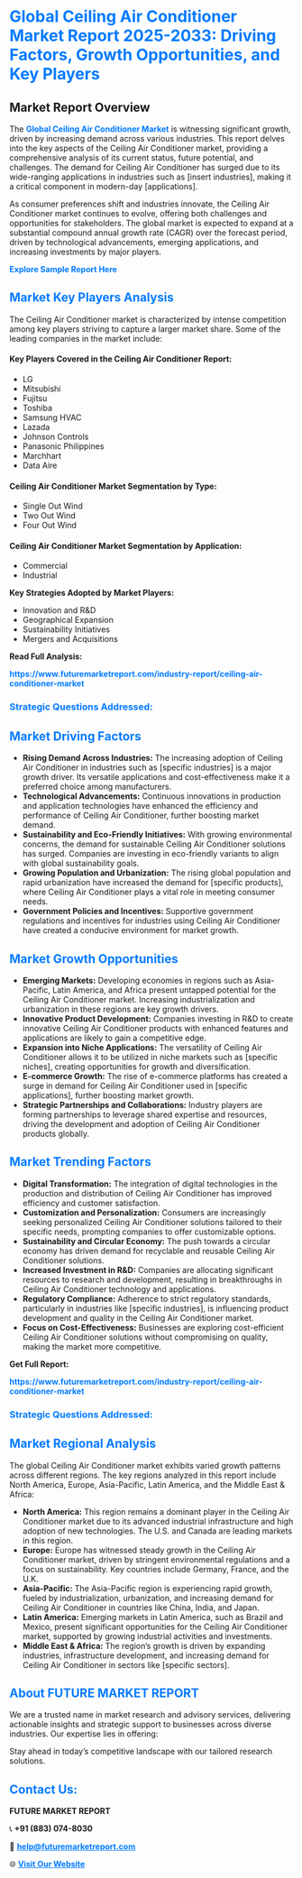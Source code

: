 <h1 style="color: #007BFF;">Global Ceiling Air Conditioner Market Report 2025-2033: Driving Factors, Growth Opportunities, and Key Players</h1>

<section id="overview">
<h2>Market Report Overview</h2>
<p>The <a href="https://www.futuremarketreport.com/industry-report/ceiling-air-conditioner-market" style="color: #007BFF; text-decoration: none;"><strong>Global Ceiling Air Conditioner Market</strong></a> is witnessing significant growth, driven by increasing demand across various industries. This report delves into the key aspects of the Ceiling Air Conditioner market, providing a comprehensive analysis of its current status, future potential, and challenges. The demand for Ceiling Air Conditioner has surged due to its wide-ranging applications in industries such as [insert industries], making it a critical component in modern-day [applications].</p>
<p>As consumer preferences shift and industries innovate, the Ceiling Air Conditioner market continues to evolve, offering both challenges and opportunities for stakeholders. The global market is expected to expand at a substantial compound annual growth rate (CAGR) over the forecast period, driven by technological advancements, emerging applications, and increasing investments by major players.</p>
</section>

<section id="overview">
<p><a href="https://www.futuremarketreport.com/request-sample/reportId=42232" style="color: #007BFF; text-decoration: none;"><strong>Explore Sample Report Here</strong></a></p>
</section>

<section id="key-players">
<h2 style="color: #007BFF;">Market Key Players Analysis</h2>
<p>The Ceiling Air Conditioner market is characterized by intense competition among key players striving to capture a larger market share. Some of the leading companies in the market include:</p>
<h4>Key Players Covered in the Ceiling Air Conditioner Report:</h4>
<ul><li>LG</li><li>Mitsubishi</li><li>Fujitsu</li><li>Toshiba</li><li>Samsung HVAC</li><li>Lazada</li><li>Johnson Controls</li><li>Panasonic Philippines</li><li>Marchhart</li><li>Data Aire</li></ul>
<h4>Ceiling Air Conditioner Market Segmentation by Type:</h4>
<ul><li>Single Out Wind</li><li>Two Out Wind</li><li>Four Out Wind</li></ul>

<h4>Ceiling Air Conditioner Market Segmentation by Application:</h4>
<ul><li>Commercial</li><li>Industrial</li></ul>
<p><strong>Key Strategies Adopted by Market Players:</strong></p>
<ul>
<li>Innovation and R&D</li>
<li>Geographical Expansion</li>
<li>Sustainability Initiatives</li>
<li>Mergers and Acquisitions</li>
</ul>
</section>

<section>
<p><strong>Read Full Analysis: </strong></p><a href="https://www.futuremarketreport.com/industry-report/ceiling-air-conditioner-market" style="color: #007BFF; text-decoration: none;"><strong>https://www.futuremarketreport.com/industry-report/ceiling-air-conditioner-market</strong></a>
<h3 style="color: #007BFF;">Strategic Questions Addressed:</h3>
</section>

<section id="driving-factors">
<h2 style="color: #007BFF;">Market Driving Factors</h2>
<ul>
<li><strong>Rising Demand Across Industries:</strong> The increasing adoption of Ceiling Air Conditioner in industries such as [specific industries] is a major growth driver. Its versatile applications and cost-effectiveness make it a preferred choice among manufacturers.</li>
<li><strong>Technological Advancements:</strong> Continuous innovations in production and application technologies have enhanced the efficiency and performance of Ceiling Air Conditioner, further boosting market demand.</li>
<li><strong>Sustainability and Eco-Friendly Initiatives:</strong> With growing environmental concerns, the demand for sustainable Ceiling Air Conditioner solutions has surged. Companies are investing in eco-friendly variants to align with global sustainability goals.</li>
<li><strong>Growing Population and Urbanization:</strong> The rising global population and rapid urbanization have increased the demand for [specific products], where Ceiling Air Conditioner plays a vital role in meeting consumer needs.</li>
<li><strong>Government Policies and Incentives:</strong> Supportive government regulations and incentives for industries using Ceiling Air Conditioner have created a conducive environment for market growth.</li>
</ul>
</section>

<section id="growth-opportunities">
<h2 style="color: #007BFF;">Market Growth Opportunities</h2>
<ul>
<li><strong>Emerging Markets:</strong> Developing economies in regions such as Asia-Pacific, Latin America, and Africa present untapped potential for the Ceiling Air Conditioner market. Increasing industrialization and urbanization in these regions are key growth drivers.</li>
<li><strong>Innovative Product Development:</strong> Companies investing in R&D to create innovative Ceiling Air Conditioner products with enhanced features and applications are likely to gain a competitive edge.</li>
<li><strong>Expansion into Niche Applications:</strong> The versatility of Ceiling Air Conditioner allows it to be utilized in niche markets such as [specific niches], creating opportunities for growth and diversification.</li>
<li><strong>E-commerce Growth:</strong> The rise of e-commerce platforms has created a surge in demand for Ceiling Air Conditioner used in [specific applications], further boosting market growth.</li>
<li><strong>Strategic Partnerships and Collaborations:</strong> Industry players are forming partnerships to leverage shared expertise and resources, driving the development and adoption of Ceiling Air Conditioner products globally.</li>
</ul>
</section>

<section id="trending-factors">
<h2 style="color: #007BFF;">Market Trending Factors</h2>
<ul>
<li><strong>Digital Transformation:</strong> The integration of digital technologies in the production and distribution of Ceiling Air Conditioner has improved efficiency and customer satisfaction.</li>
<li><strong>Customization and Personalization:</strong> Consumers are increasingly seeking personalized Ceiling Air Conditioner solutions tailored to their specific needs, prompting companies to offer customizable options.</li>
<li><strong>Sustainability and Circular Economy:</strong> The push towards a circular economy has driven demand for recyclable and reusable Ceiling Air Conditioner solutions.</li>
<li><strong>Increased Investment in R&D:</strong> Companies are allocating significant resources to research and development, resulting in breakthroughs in Ceiling Air Conditioner technology and applications.</li>
<li><strong>Regulatory Compliance:</strong> Adherence to strict regulatory standards, particularly in industries like [specific industries], is influencing product development and quality in the Ceiling Air Conditioner market.</li>
<li><strong>Focus on Cost-Effectiveness:</strong> Businesses are exploring cost-efficient Ceiling Air Conditioner solutions without compromising on quality, making the market more competitive.</li>
</ul>
</section>

<section>
<p><strong>Get Full Report: </strong></p><a href="https://www.futuremarketreport.com/industry-report/ceiling-air-conditioner-market" style="color: #007BFF; text-decoration: none;"><strong>https://www.futuremarketreport.com/industry-report/ceiling-air-conditioner-market</strong></a>
<h3 style="color: #007BFF;">Strategic Questions Addressed:</h3>
</section>


<section id="regional-analysis">
<h2 style="color: #007BFF;">Market Regional Analysis</h2>
<p>The global Ceiling Air Conditioner market exhibits varied growth patterns across different regions. The key regions analyzed in this report include North America, Europe, Asia-Pacific, Latin America, and the Middle East & Africa:</p>
<ul>
<li><strong>North America:</strong> This region remains a dominant player in the Ceiling Air Conditioner market due to its advanced industrial infrastructure and high adoption of new technologies. The U.S. and Canada are leading markets in this region.</li>
<li><strong>Europe:</strong> Europe has witnessed steady growth in the Ceiling Air Conditioner market, driven by stringent environmental regulations and a focus on sustainability. Key countries include Germany, France, and the U.K.</li>
<li><strong>Asia-Pacific:</strong> The Asia-Pacific region is experiencing rapid growth, fueled by industrialization, urbanization, and increasing demand for Ceiling Air Conditioner in countries like China, India, and Japan.</li>
<li><strong>Latin America:</strong> Emerging markets in Latin America, such as Brazil and Mexico, present significant opportunities for the Ceiling Air Conditioner market, supported by growing industrial activities and investments.</li>
<li><strong>Middle East & Africa:</strong> The region’s growth is driven by expanding industries, infrastructure development, and increasing demand for Ceiling Air Conditioner in sectors like [specific sectors].</li>
</ul>
</section>

<footer>
<h2 style="color: #007BFF;">About FUTURE MARKET REPORT</h2>
<p>We are a trusted name in market research and advisory services, delivering actionable insights and strategic support to businesses across diverse industries. Our expertise lies in offering:</p>

<p>Stay ahead in today’s competitive landscape with our tailored research solutions.</p>

<h2 style="color: #007BFF;">Contact Us:</h2>
<p><strong>FUTURE MARKET REPORT</strong></p>
<p>📞 <strong>+91 (883) 074-8030</strong></p>
<p>📧 <strong><a href="mailto:help@futuremarketreport.com" style="color: #007BFF;">help@futuremarketreport.com</a></strong></p>
<p>🌐 <strong><a href="https://www.futuremarketreport.com/" style="color: #007BFF;">Visit Our Website</a></strong></p>
</footer>